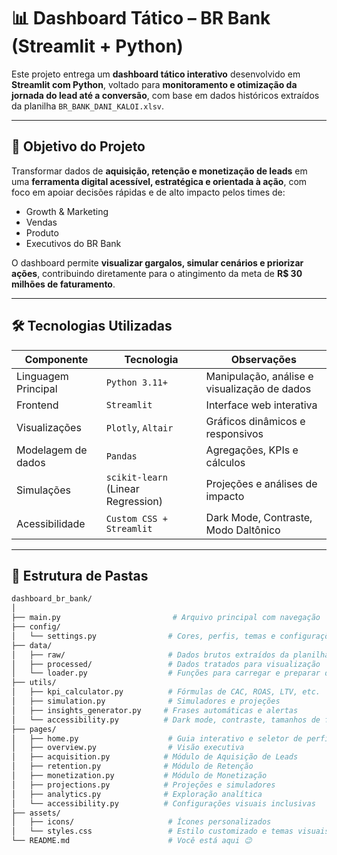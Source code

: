 # 📊 Dashboard Tático – BR Bank (Streamlit + Python)

Este projeto entrega um **dashboard tático interativo** desenvolvido em **Streamlit com Python**, voltado para **monitoramento e otimização da jornada do lead até a conversão**, com base em dados históricos extraídos da planilha `BR_BANK_DANI_KALOI.xlsv`.

---

## 🎯 Objetivo do Projeto

Transformar dados de **aquisição, retenção e monetização de leads** em uma **ferramenta digital acessível, estratégica e orientada à ação**, com foco em apoiar decisões rápidas e de alto impacto pelos times de:

- Growth & Marketing
- Vendas
- Produto
- Executivos do BR Bank

O dashboard permite **visualizar gargalos, simular cenários e priorizar ações**, contribuindo diretamente para o atingimento da meta de **R$ 30 milhões de faturamento**.

---

## 🛠️ Tecnologias Utilizadas

| Componente           | Tecnologia              | Observações |
|----------------------|--------------------------|-------------|
| Linguagem Principal  | `Python 3.11+`           | Manipulação, análise e visualização de dados |
| Frontend             | `Streamlit`              | Interface web interativa |
| Visualizações        | `Plotly`, `Altair`       | Gráficos dinâmicos e responsivos |
| Modelagem de dados   | `Pandas`                 | Agregações, KPIs e cálculos |
| Simulações           | `scikit-learn` (Linear Regression) | Projeções e análises de impacto |
| Acessibilidade       | `Custom CSS + Streamlit` | Dark Mode, Contraste, Modo Daltônico |

---

## 🧩 Estrutura de Pastas

```bash
dashboard_br_bank/
│
├── main.py                         # Arquivo principal com navegação
├── config/
│   └── settings.py                # Cores, perfis, temas e configurações globais
├── data/
│   ├── raw/                       # Dados brutos extraídos da planilha
│   ├── processed/                 # Dados tratados para visualização
│   └── loader.py                  # Funções para carregar e preparar dados
├── utils/
│   ├── kpi_calculator.py          # Fórmulas de CAC, ROAS, LTV, etc.
│   ├── simulation.py              # Simuladores e projeções
│   ├── insights_generator.py     # Frases automáticas e alertas
│   └── accessibility.py          # Dark mode, contraste, tamanhos de fonte
├── pages/
│   ├── home.py                    # Guia interativo e seletor de perfil
│   ├── overview.py                # Visão executiva
│   ├── acquisition.py            # Módulo de Aquisição de Leads
│   ├── retention.py              # Módulo de Retenção
│   ├── monetization.py           # Módulo de Monetização
│   ├── projections.py            # Projeções e simuladores
│   ├── analytics.py              # Exploração analítica
│   └── accessibility.py          # Configurações visuais inclusivas
├── assets/
│   ├── icons/                     # Ícones personalizados
│   └── styles.css                 # Estilo customizado e temas visuais
└── README.md                      # Você está aqui 😉
